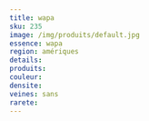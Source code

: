 ```yaml
---
title: wapa
sku: 235
image: /img/produits/default.jpg
essence: wapa
region: amériques
details: 
produits:
couleur: 
densite: 
veines: sans
rarete: 
---
```

